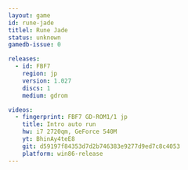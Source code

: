 ```yaml
---
layout: game
id: rune-jade
titlel: Rune Jade
status: unknown
gamedb-issue: 0

releases:
  - id: FBF7
    region: jp
    version: 1.027
    discs: 1
    medium: gdrom

videos:
  - fingerprint: FBF7 GD-ROM1/1 jp
    title: Intro auto run
    hw: i7 2720qm, GeForce 540M
    yt: BhinAy4teE8
    git: d59197f84353d7d2b746383e9277d9ed7c8c4053
    platform: win86-release
---
```

